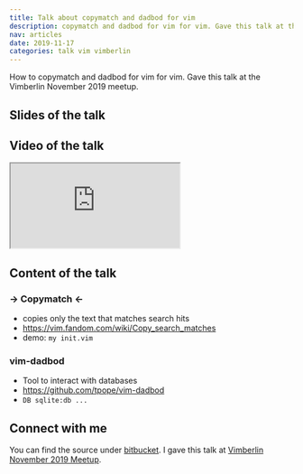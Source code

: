 ```yaml
---
title: Talk about copymatch and dadbod for vim
description: copymatch and dadbod for vim for vim. Gave this talk at the Vimberlin November 2019 meetup.
nav: articles
date: 2019-11-17
categories: talk vim vimberlin
---
```


How to copymatch and dadbod for vim for vim. Gave this talk at the Vimberlin November 2019 meetup.


## Slides of the talk

<script async class="speakerdeck-embed" data-id="3c002f02b6aa4e38bfe5603af90334c9" data-ratio="1.33214920071048" src="//speakerdeck.com/assets/embed.js"></script>


## Video of the talk

<div class="video-responsive">
  <iframe src="https://www.youtube-nocookie.com/embed/omOvN0nlSM8?controls=0" allowfullscreen></iframe>
</div>


## Content of the talk


### -> Copymatch <-

- copies only the text that matches search hits
- <https://vim.fandom.com/wiki/Copy_search_matches>
- demo: `my init.vim`


### vim-dadbod

- Tool to interact with databases
- <https://github.com/tpope/vim-dadbod>
- `DB sqlite:db ... `


## Connect with me

You can find the source under [bitbucket](https://bitbucket.org/wikimatze/presentations/src/copymatch-and-dadbod/ "bitbucket").
I gave this talk at [Vimberlin November 2019 Meetup](https://vimberlin.de/november-2019-meetup/ "Vimberlin November 2019 Meetup").


